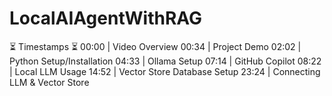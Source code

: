 

# LocalAIAgentWithRAG

⏳ Timestamps ⏳
00:00 | Video Overview
00:34 | Project Demo
02:02 | Python Setup/Installation
04:33 | Ollama Setup
07:14 | GitHub Copilot
08:22 | Local LLM Usage
14:52 | Vector Store Database Setup
23:24 | Connecting LLM & Vector Store
